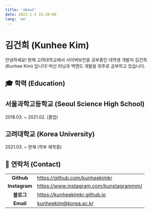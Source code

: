 ```yaml
---
title: 'about'
date: 2022-1-3 15:30:00
lang: 'en'
---
```


# 김건희 (Kunhee Kim)

안녕하세요! 현재 고려대학교에서 사이버보안을 공부중인 대학생 개발자 김건희(Kunhee Kim) 입니다! 머신 러닝과 백엔드 개발을 위주로 공부하고 있습니다.

## 🎓 학력 (Education)

## 서울과학고등학교 (Seoul Science High School)

2018.03. ~ 2021.02. (졸업)

## 고려대학교 (Korea University)

2021.03. ~ 현재 (학부 재학중)

## 💌 연락처 (Contact)

|               |                                         |
| :-----------: | --------------------------------------- |
|  **Github**   | https://github.com/kunheekimkr          |
| **Instagram** | https://www.instagram.com/kunstagrammm/ |
|  **블로그**   | https://kunheekimkr.github.io           |
|   **Email**   | kunheekim@korea.ac.kr                   |

</div>
